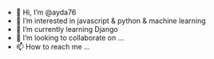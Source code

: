 - 👋 Hi, I’m @ayda76
- 👀 I’m interested in javascript & python & machine learning
- 🌱 I’m currently learning Django
- 💞️ I’m looking to collaborate on ...
- 📫 How to reach me ...

<!---
ayda76/ayda76 is a ✨ special ✨ repository because its `README.md` (this file) appears on your GitHub profile.
You can click the Preview link to take a look at your changes.
--->
